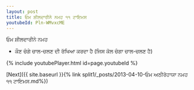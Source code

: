 ```yaml
---
layout: post
title: ਓਮ ਸ਼ੀਲਦਾਰੀਨੇ ਨਮਹ ੧੧ ਟਾਇਮਸ
youtubeId: Pln-WMvxcME
---
```

 
 
 ਓਮ ਸ਼ੀਲਦਾਰੀਨੇ ਨਮਹ  
 
 -  ਕੌਣ ਚੰਗੇ ਚਾਲ-ਚਲਣ ਦੀ ਰੱਖਿਆ ਕਰਦਾ ਹੈ (ਜਿਸ ਕੋਲ ਚੰਗਾ ਚਾਲ-ਚਲਣ ਹੈ) 
 
  
 
  
 
 
 
 
 
 


{% include youtubePlayer.html id=page.youtubeId %}
 
[Next]({{ site.baseurl }}{% link  split1/_posts/2013-04-10-ਓਮ ਅਠੀਰੋਹਾਯਾ ਨਮਹ ੧੧ ਟਾਇਮਸ.md%})
 
